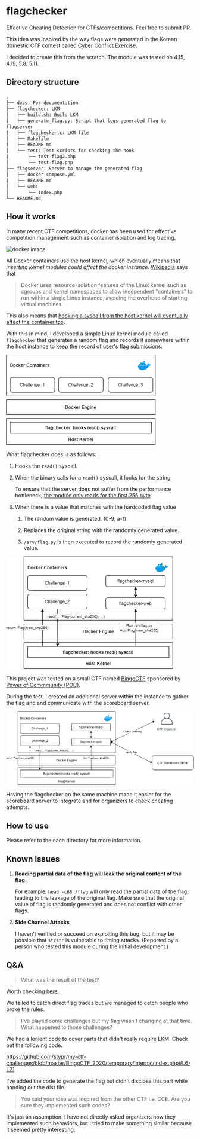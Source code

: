 # flagchecker

Effective Cheating Detection for CTFs/competitions. Feel free to submit PR.

This idea was inspired by the way flags were generated in the Korean domestic CTF contest called [Cyber Conflict Exercise](https://www.cstec.kr/cce2020/).

I decided to create this from the scratch. The module was tested on 4.15, 4.19, 5.8, 5.11.

## Directory structure

```
.
├── docs: For documentation
├── flagchecker: LKM
│   ├── build.sh: Build LKM
│   ├── generate_flag.py: Script that logs generated flag to flagserver
│   ├── flagchecker.c: LKM file
│   ├── Makefile
│   ├── README.md
│   └── test: Test scripts for checking the hook
│       ├── test-flag2.php
│       └── test-flag.php
├── flagserver: Server to manage the generated flag
│   ├── docker-compose.yml
│   ├── README.md
│   └── web:
│       └── index.php
└── README.md
```	

## How it works

In many recent CTF competitions, docker has been used for effective competition management such as container isolation and log tracing.

![docker image](https://i.stack.imgur.com/ydLN6.png)



All Docker containers use the host kernel, which eventually means that *inserting kernel modules could affect the docker instance*. [Wikipedia](http://en.wikipedia.org/wiki/Docker_(software)) says that

> Docker uses resource isolation features of the Linux kernel such as cgroups and kernel namespaces to allow independent "containers" to run within a single Linux instance, avoiding the overhead of starting virtual machines.



This also means that <u>hooking a syscall from the host kernel will eventually affect the container too</u>.

With this in mind, I developed a simple Linux kernel module called `flagchecker` that generates a random flag and records it somewhere within the host instance to keep the record of user's flag submissions.

![patched-docker-structure](./docs/docker1.png)



What flagchecker does is as follows:

1. Hooks the `read()` syscall.

2. When the binary calls for a `read()` syscall, it looks for the string.

   To ensure that the server does not suffer from the performance bottleneck, <u>the module only reads for the first 255 byte</u>.

3. When there is a value that matches with the hardcoded flag value

   1. The random value is generated. (0-9, a-f)

   2. Replaces the original string with the randomly generated value.

   3. `/srv/flag.py` is then executed to record the randomly generated value.

      

![docker2](docs/docker2.png)

This project was tested on a small CTF named [BingoCTF](https://bingo.hypwnlab.com/) sponsored by [Power of Commmunity (POC)](http://powerofcommunity.net/).

During the test, I created an additional server within the instance to gather the flag and and communicate with the scoreboard server.

![docker3](docs/docker3.png)

Having the flagchecker on the same machine made it easier for the scoreboard server to integrate and for organizers to check cheating attempts.



## How to use

Please refer to the each directory for more information.

## Known Issues

1. **Reading partial data of the flag will leak the original content of the flag.**

   For example,  `head -c68 /flag` will only read the partial data of the flag, leading to the leakage of the original flag.
   Make sure that the original value of flag is randomly generated and does not conflict with other flags.

2. **Side Channel Attacks**

   I haven't verified or succeed on exploiting this bug, but it may be possible that `strstr` is vulnerable to timing attacks.
   (Reported by a person who tested this module during the initial development.)

## Q&A

> What was the result of the test?

Worth checking [here](https://github.com/stypr/flagchecker/tree/main/docs/examples).

We failed to catch direct flag trades but we managed to catch people who broke the rules.

> I've played some challenges but my flag wasn't changing at that time. What happened to those challenges?

We had a lenient code to cover parts that didn't really require LKM. Check out the following code.

https://github.com/stypr/my-ctf-challenges/blob/master/BingoCTF_2020/temporary/internal/index.php#L6-L21

I've added the code to generate the flag but didn't disclose this part while handing out the dist file.

> You said your idea was inspired from the other CTF i.e. CCE. Are you sure they implemented such codes?

It's just an assumption. I have not directly asked organizers how they implemented such behaviors, but I tried to make something similar because it seemed pretty interesting.
